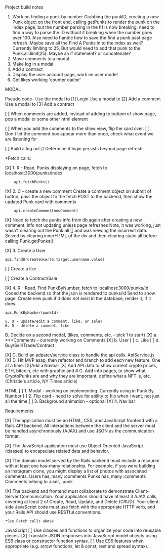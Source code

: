 Project build notes

1. Work on finding a punk by number
    Grabbing the punkID, creating a new Punk object on the front end, calling getPunks to render the punk on the index page, but the number parsing in the h1 is now breaking, need to find a way to parse the ID without it breaking when the number goes over 100. Also need to handle how to save the find a punk past page refresh. Maybe save all the Find A Punks in to the index as well? Currently limiting to 25, But would need to add that punk to the Punk.all.limit(25). Maybe an if statement? or concatenate?
2. Move comments to a modal 
3. Make log in a modal
4. Add a contract
5. Display the user account page, work on user model
6. Get likes working 'counter cache'

MODAL

Pseudo code-
Use the modal to [1] Login
Use a modal to [2] Add a comment
Use a modal to [3] Add a contract


[ ] When comments are added, instead of adding to bottom of show page, pop a modal or some other html element

[ ] When you add the comments to the show view, flip the card over.
[ ] Don't let the comment box appear more than once, check what event we are listening for

[ ] Build a log out // Determine if login persists beyond page refresh


*Fetch calls:


[X] 1. R - Read, Punks displaying on page, fetch to localhost:3000/punks/index

        api.fetchPunks()

[X]   2. C - create a new comment
    Create a comment object on submit of button, pass the object to the fetch POST to the backend, then show the updated Punk card with comments

        api.createComment(newComment)

[X]  Need to fetch the punks info from db again after creating a new comment, info not updating unless page refreshes 
    Note, it was working, just wasn't clearing out the Punk.all [] and was viewing the incorrect data. Solved by clearing innerHTML of the div and then clearing static all before calling Punk.getPunks()

[X]  3. Create a User

    api.findOrCreateUser(e.target.username.value)



[ ]    Create a like 

[ ]    Create a Contract/Sale

[X]    4. R - Read, Find PunkByNumber, fetch to localhost:3000/punks/id
    Coded the backend so that the json is rendered to punks/id
    Send to show page. Create new punk if it does not exist in the database, render it, if it does.

    api.PunkByNumber(punkId)

    5. U - update/edit a comment, like, or sale?
    6. D - delete a comment, like

B. Decide on a second model, (likes, comments, etc. - pick 1 to start)
    [X] a.  ***Comments - currently working on Comments
    [X] b. User 
    [ ] c. Like
    [ ] d. Buy/Sell/Trade/Contract
    

[X] C. Build an adpater/service class to handle the api calls.
    ApiService.js
[X] D. Hit MVP asap, then refactor and branch to add each new feature. One at a time.
[X]Add a Navbar
[X] Add API data to show current crypto prices, ETH, bitcoin, etc with graphic and #
G. Add info pages, to show what CryptoPunks are and why they are important, define what a NFT is, etc. (Christie's article, NY Times article)


HTML
[ ]  1. Modal - working on implementing. Currently using in Punk By Number
[ ] 2. Flip card - need to solve for ability to flip when I want, not just all the time
[ ] 3. Background animation - optional
[X] 4. Nav bar

Requirements:

[X] The application must be an HTML, CSS, and JavaScript frontend with a Rails API backend. All interactions between the client and the server must be handled asynchronously (AJAX) and use JSON as the communication format.

[X] The JavaScript application must use Object Oriented JavaScript (classes) to encapsulate related data and behavior.

[X] The domain model served by the Rails backend must include a resource with at least one has-many relationship. For example, if you were building an Instagram clone, you might display a list of photos with associated comments.
    Users has_many :comments
    Punks has_many :comments
    Comments belong to :user, :punk

[X] The backend and frontend must collaborate to demonstrate Client-Server Communication. Your application should have at least 3 AJAX calls, covering at least 2 of Create, Read, Update, and Delete (CRUD). Your client-side JavaScript code must use fetch with the appropriate HTTP verb, and your Rails API should use RESTful conventions.

    *See Fetch calls above

JavaScript
[ ] Use classes and functions to organize your code into reusable pieces.
[X] Translate JSON responses into JavaScript model objects using ES6 class or constructor function syntax.
[ ] Use ES6 features when appropriate (e.g. arrow functions, let & const, rest and spread syntax).
